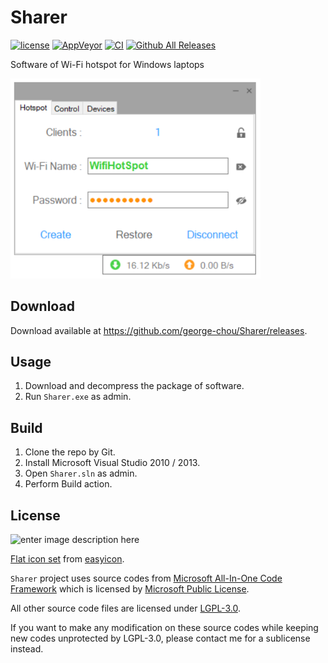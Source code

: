Sharer
===============

[![license](https://img.shields.io/github/license/george-chou/Sharer.svg)](https://www.gnu.org/licenses/lgpl-3.0.en.html)
[![AppVeyor](https://img.shields.io/appveyor/ci/george-chou/Sharer.svg)](https://ci.appveyor.com/project/george-chou/Sharer)
[![CI](https://github.com/george-chou/Sharer/workflows/CI/badge.svg)](https://github.com/george-chou/Sharer/actions)
[![Github All Releases](https://img.shields.io/github/downloads-pre/george-chou/Sharer/v2.1/total)](https://github.com/george-chou/Sharer/releases)
<!--[![GitHub release](https://img.shields.io/github/release/george-chou/Sharer.svg)](https://github.com/george-chou/Sharer/releases/latest)-->

Software of Wi-Fi hotspot for Windows laptops

<img width="400" src=".github/sharer.PNG"/>

## Download ##

Download available at <https://github.com/george-chou/Sharer/releases>.

## Usage ##

 1. Download and decompress the package of software.
 2. Run `Sharer.exe` as admin.

## Build ##

 1. Clone the repo by Git.
 2. Install Microsoft Visual Studio 2010 / 2013.
 3. Open `Sharer.sln` as admin.
 4. Perform Build action.

## License ##

![enter image description here](http://www.gnu.org/graphics/lgplv3-147x51.png)

[Flat icon set](https://github.com/george-chou/Sharer/tree/master/Sharer/Resources) from [easyicon](https://www.easyicon.net/).

`Sharer` project uses source codes from [Microsoft All-In-One Code Framework](http://blogs.msdn.com/b/onecode/) which is licensed by [Microsoft Public License](http://www.microsoft.com/en-us/openness/licenses.aspx#MPL).

All other source code files are licensed under [LGPL-3.0](https://opensource.org/licenses/LGPL-3.0).

If you want to make any modification on these source codes while keeping new codes unprotected by LGPL-3.0, please contact me for a sublicense instead.

